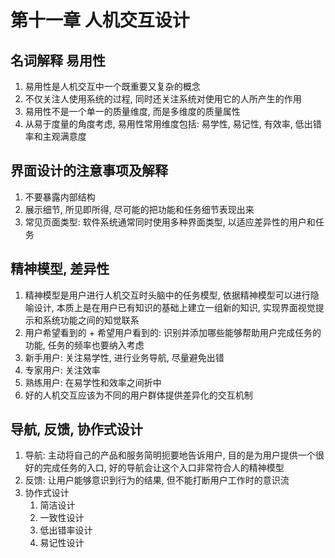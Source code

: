 # 第十一章 人机交互设计

## 名词解释 易用性
1. 易用性是人机交互中一个既重要又复杂的概念
2. 不仅关注人使用系统的过程, 同时还关注系统对使用它的人所产生的作用
3. 易用性不是一个单一的质量维度, 而是多维度的质量属性
4. 从易于度量的角度考虑, 易用性常用维度包括: 易学性, 易记性, 有效率, 低出错率和主观满意度

## 界面设计的注意事项及解释
1. 不要暴露内部结构
2. 展示细节, 所见即所得, 尽可能的把功能和任务细节表现出来
3. 常见页面类型: 软件系统通常同时使用多种界面类型, 以适应差异性的用户和任务

## 精神模型, 差异性
1. 精神模型是用户进行人机交互时头脑中的任务模型, 依据精神模型可以进行隐喻设计, 本质上是在用户已有知识的基础上建立一组新的知识, 实现界面视觉提示和系统功能之间的知觉联系
2. 用户希望看到的 + 希望用户看到的: 识别并添加哪些能够帮助用户完成任务的功能, 任务的频率也要纳入考虑
3. 新手用户: 关注易学性, 进行业务导航, 尽量避免出错
4. 专家用户: 关注效率
5. 熟练用户: 在易学性和效率之间折中
6. 好的人机交互应该为不同的用户群体提供差异化的交互机制

## 导航, 反馈, 协作式设计
1. 导航: 主动将自己的产品和服务简明扼要地告诉用户, 目的是为用户提供一个很好的完成任务的入口, 好的导航会让这个入口非常符合人的精神模型
2. 反馈: 让用户能够意识到行为的结果, 但不能打断用户工作时的意识流
3. 协作式设计
   1. 简洁设计
   2. 一致性设计
   3. 低出错率设计
   4. 易记性设计